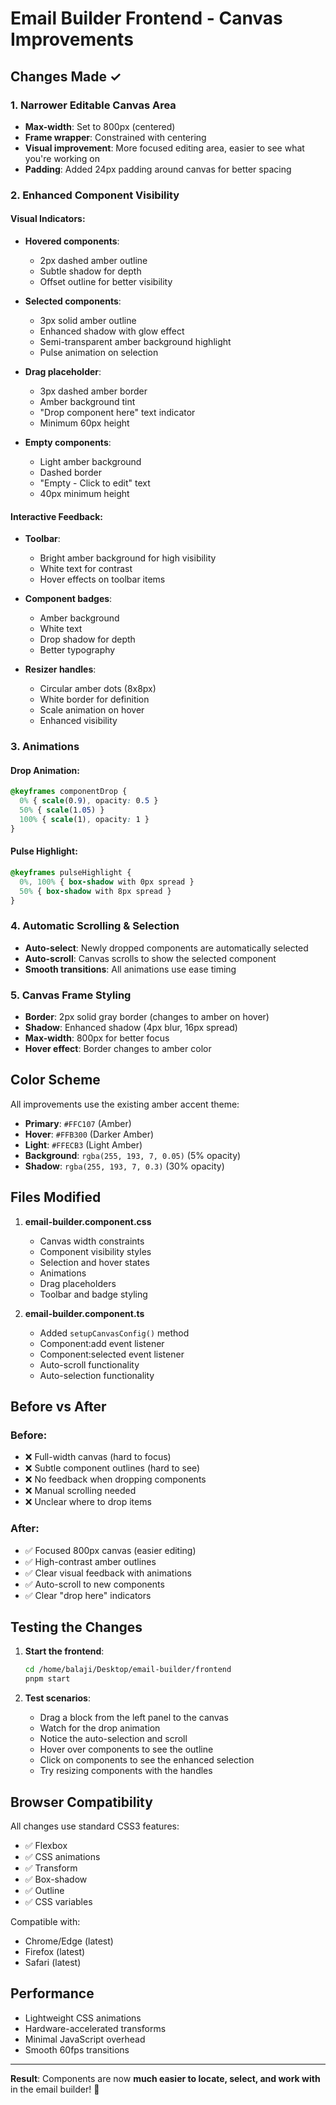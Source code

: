 # Email Builder Frontend - Canvas Improvements

## Changes Made ✓

### 1. Narrower Editable Canvas Area
- **Max-width**: Set to 800px (centered)
- **Frame wrapper**: Constrained with centering
- **Visual improvement**: More focused editing area, easier to see what you're working on
- **Padding**: Added 24px padding around canvas for better spacing

### 2. Enhanced Component Visibility

#### Visual Indicators:
- **Hovered components**: 
  - 2px dashed amber outline
  - Subtle shadow for depth
  - Offset outline for better visibility

- **Selected components**:
  - 3px solid amber outline
  - Enhanced shadow with glow effect
  - Semi-transparent amber background highlight
  - Pulse animation on selection

- **Drag placeholder**:
  - 3px dashed amber border
  - Amber background tint
  - "Drop component here" text indicator
  - Minimum 60px height

- **Empty components**:
  - Light amber background
  - Dashed border
  - "Empty - Click to edit" text
  - 40px minimum height

#### Interactive Feedback:
- **Toolbar**: 
  - Bright amber background for high visibility
  - White text for contrast
  - Hover effects on toolbar items

- **Component badges**: 
  - Amber background
  - White text
  - Drop shadow for depth
  - Better typography

- **Resizer handles**:
  - Circular amber dots (8x8px)
  - White border for definition
  - Scale animation on hover
  - Enhanced visibility

### 3. Animations

#### Drop Animation:
```css
@keyframes componentDrop {
  0% { scale(0.9), opacity: 0.5 }
  50% { scale(1.05) }
  100% { scale(1), opacity: 1 }
}
```

#### Pulse Highlight:
```css
@keyframes pulseHighlight {
  0%, 100% { box-shadow with 0px spread }
  50% { box-shadow with 8px spread }
}
```

### 4. Automatic Scrolling & Selection
- **Auto-select**: Newly dropped components are automatically selected
- **Auto-scroll**: Canvas scrolls to show the selected component
- **Smooth transitions**: All animations use ease timing

### 5. Canvas Frame Styling
- **Border**: 2px solid gray border (changes to amber on hover)
- **Shadow**: Enhanced shadow (4px blur, 16px spread)
- **Max-width**: 800px for better focus
- **Hover effect**: Border changes to amber color

## Color Scheme

All improvements use the existing amber accent theme:
- **Primary**: `#FFC107` (Amber)
- **Hover**: `#FFB300` (Darker Amber)
- **Light**: `#FFECB3` (Light Amber)
- **Background**: `rgba(255, 193, 7, 0.05)` (5% opacity)
- **Shadow**: `rgba(255, 193, 7, 0.3)` (30% opacity)

## Files Modified

1. **email-builder.component.css**
   - Canvas width constraints
   - Component visibility styles
   - Selection and hover states
   - Animations
   - Drag placeholders
   - Toolbar and badge styling

2. **email-builder.component.ts**
   - Added `setupCanvasConfig()` method
   - Component:add event listener
   - Component:selected event listener
   - Auto-scroll functionality
   - Auto-selection functionality

## Before vs After

### Before:
- ❌ Full-width canvas (hard to focus)
- ❌ Subtle component outlines (hard to see)
- ❌ No feedback when dropping components
- ❌ Manual scrolling needed
- ❌ Unclear where to drop items

### After:
- ✅ Focused 800px canvas (easier editing)
- ✅ High-contrast amber outlines
- ✅ Clear visual feedback with animations
- ✅ Auto-scroll to new components
- ✅ Clear "drop here" indicators

## Testing the Changes

1. **Start the frontend**:
   ```bash
   cd /home/balaji/Desktop/email-builder/frontend
   pnpm start
   ```

2. **Test scenarios**:
   - Drag a block from the left panel to the canvas
   - Watch for the drop animation
   - Notice the auto-selection and scroll
   - Hover over components to see the outline
   - Click on components to see the enhanced selection
   - Try resizing components with the handles

## Browser Compatibility

All changes use standard CSS3 features:
- ✅ Flexbox
- ✅ CSS animations
- ✅ Transform
- ✅ Box-shadow
- ✅ Outline
- ✅ CSS variables

Compatible with:
- Chrome/Edge (latest)
- Firefox (latest)
- Safari (latest)

## Performance

- Lightweight CSS animations
- Hardware-accelerated transforms
- Minimal JavaScript overhead
- Smooth 60fps transitions

---

**Result**: Components are now **much easier to locate, select, and work with** in the email builder! 🎉

